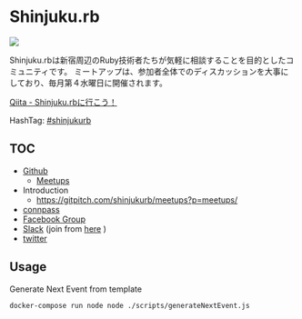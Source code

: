 Shinjuku.rb
===========

![](https://github.com/shinjukurb/meetups/blob/master/assets/images/shinjukurb-banner.png?raw=true)

Shinjuku.rbは新宿周辺のRuby技術者たちが気軽に相談することを目的としたコミュニティです。
ミートアップは、参加者全体でのディスカッションを大事にしており、毎月第４水曜日に開催されます。

[Qiita - Shinjuku.rbに行こう！](https://qiita.com/treby/items/c11da012f4dacb02f5cc)

HashTag: [#shinjukurb](https://twitter.com/hashtag/shinjukurb)

TOC
---

- [Github](https://github.com/shinjukurb/meetups)
  - [Meetups](https://github.com/shinjukurb/meetups/tree/master/meetups)
- Introduction
    - https://gitpitch.com/shinjukurb/meetups?p=meetups/<num>
- [connpass](http://shinjukurb.connpass.com/)
- [Facebook Group](https://www.facebook.com/groups/shinjuku.rb)
- [Slack](https://shinjukurb.slack.com) (join from [here](https://join.slack.com/t/shinjukurb/shared_invite/enQtNDYzNjQxMjc4NDIxLTdmZGE2YjU4ZmJlZGY5MGFlOTE1MzA4ZWVlYzM4ZGM1NDEwYTdlZWQ4MzMwNWViMzBjNmVlOGRkNDBkNjQ3YjA) )
- [twitter](https://twitter.com/hashtag/shinjukurb?f=tweets&vertical=default)

Usage
---

Generate Next Event from template

```sh
docker-compose run node node ./scripts/generateNextEvent.js
```
